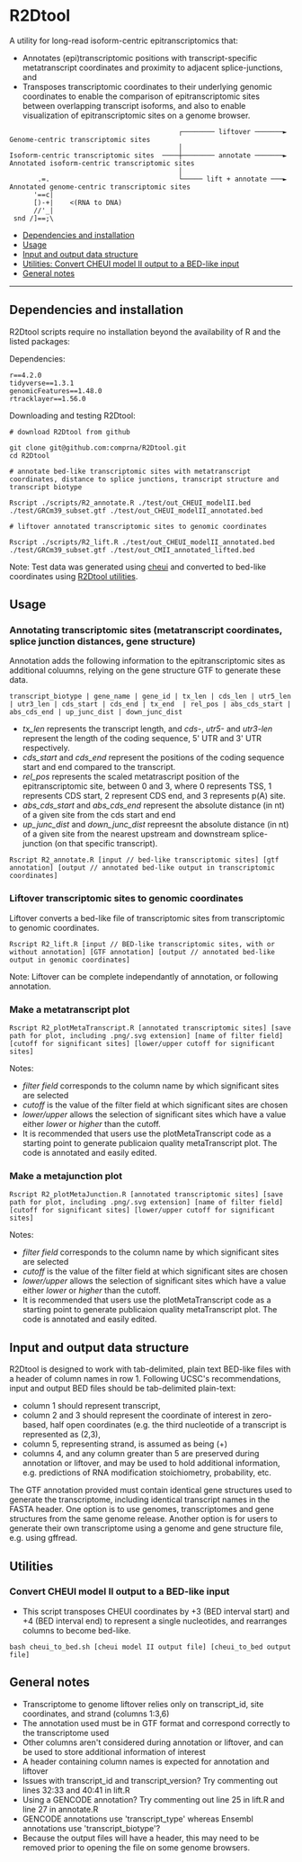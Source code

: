 # R2Dtool

A utility for long-read isoform-centric epitranscriptomics that:
  - Annotates (epi)transcriptomic positions with transcript-specific metatranscript coordinates and proximity to adjacent splice-junctions, and
  - Transposes transcriptomic coordinates to their underlying genomic coordinates to enable the comparison of epitranscriptomic sites between overlapping transcript isoforms, and also to enable visualization of epitranscriptomic sites on a genome browser.

```
                                          ┌──────── liftover ───────►   Genome-centric transcriptomic sites
                                          │
Isoform-centric transcriptomic sites  ────┼──────── annotate ───────►   Annotated isoform-centric transcriptomic sites
                                          │
       .=.                                └───── lift + annotate ───►   Annotated genome-centric transcriptomic sites
      '==c|
      [)-+|    <(RNA to DNA)
      //'_|        
 snd /]==;\                                                                                                                                                                     
```

   - [Dependencies and installation](#dependencies-and-installation)
   - [Usage](#usage)
   - [Input and output data structure](#Input-and-output-data-structure)
   - [Utilities: Convert CHEUI model II output to a BED-like input](#utilities)
   - [General notes](#general-notes)

------------------------------------------

## Dependencies and installation

R2Dtool scripts require no installation beyond the availability of R and the listed packages:

Dependencies:
```
r==4.2.0
tidyverse==1.3.1
genomicFeatures==1.48.0
rtracklayer==1.56.0
```

Downloading and testing R2Dtool:

```
# download R2Dtool from github

git clone git@github.com:comprna/R2Dtool.git
cd R2Dtool

# annotate bed-like transcriptomic sites with metatranscript coordinates, distance to splice junctions, transcript structure and transcript biotype

Rscript ./scripts/R2_annotate.R ./test/out_CHEUI_modelII.bed ./test/GRCm39_subset.gtf ./test/out_CHEUI_modelII_annotated.bed

# liftover annotated transcriptomic sites to genomic coordinates

Rscript ./scripts/R2_lift.R ./test/out_CHEUI_modelII_annotated.bed ./test/GRCm39_subset.gtf ./test/out_CMII_annotated_lifted.bed
```

Note: Test data was generated using [cheui](https://github.com/comprna/CHEUI) and converted to bed-like coordinates using [R2Dtool utilities](https://github.com/comprna/R2Dtool/blob/main/scripts/cheui_to_bed.sh).

## Usage

### Annotating transcriptomic sites (metatranscript coordinates, splice junction distances, gene structure)

Annotation adds the following information to the epitranscriptomic sites as additional coluumns, relying on the gene structure GTF to generate these data.

```
transcript_biotype | gene_name | gene_id | tx_len | cds_len | utr5_len | utr3_len | cds_start | cds_end | tx_end  | rel_pos | abs_cds_start | abs_cds_end | up_junc_dist | down_junc_dist
```

- *tx_len* represents the transcript length, and *cds-*, *utr5-* and *utr3-len* represent the length of the coding sequence, 5' UTR and 3' UTR respectively.
- *cds_start* and *cds_end* represent the positions of the coding sequence start and end compared to the transcript.
- *rel_pos* represents the scaled metatrascript position of the epitranscriptomic site, between 0 and 3, where 0 represents TSS, 1 represents CDS start, 2 represent CDS end, and 3 represents p(A) site.
- *abs_cds_start* and *abs_cds_end* represent the absolute distance (in nt) of a given site from the cds start and end
- *up_junc_dist* and *down_junc_dist* repreesnt the absolute distance (in nt) of a given site from the nearest upstream and downstream splice-junction (on that specific transcript).

```
Rscript R2_annotate.R [input // bed-like transcriptomic sites] [gtf annotation] [output // annotated bed-like output in transcriptomic coordinates]
```

### Liftover transcriptomic sites to genomic coordinates

Liftover converts a bed-like file of transcriptomic sites from transcriptomic to genomic coordinates.

```
Rscript R2_lift.R [input // BED-like transcriptomic sites, with or without annotation] [GTF annotation] [output // annotated bed-like output in genomic coordinates]
```

Note: Liftover can be complete independantly of annotation, or following annotation.

### Make a metatranscript plot

```
Rscript R2_plotMetaTranscript.R [annotated transcriptomic sites] [save path for plot, including .png/.svg extension] [name of filter field] [cutoff for significant sites] [lower/upper cutoff for significant sites]
```

Notes:
- *filter field* corresponds to the column name by which significant sites are selected
- *cutoff* is the value of the filter field at which significant sites are chosen
- *lower/upper* allows the selection of significant sites which have a value either *lower* or *higher* than the cutoff.
- It is recommended that users use the plotMetaTranscript code as a starting point to generate publicaion quality metaTranscript plot. The code is annotated and easily edited.

### Make a metajunction plot

```
Rscript R2_plotMetaJunction.R [annotated transcriptomic sites] [save path for plot, including .png/.svg extension] [name of filter field] [cutoff for significant sites] [lower/upper cutoff for significant sites]
```

Notes:
- *filter field* corresponds to the column name by which significant sites are selected
- *cutoff* is the value of the filter field at which significant sites are chosen
- *lower/upper* allows the selection of significant sites which have a value either *lower* or *higher* than the cutoff.
- It is recommended that users use the plotMetaTranscript code as a starting point to generate publicaion quality metaTranscript plot. The code is annotated and easily edited.

## Input and output data structure

R2Dtool is designed to work with tab-delimited, plain text BED-like files with a header of column names in row 1. Following UCSC's recommendations, input and output BED files should be tab-delimited plain-text:

- column 1 should represent transcript,
- column 2 and 3 should represent the coordinate of interest in zero-based, half open coordinates (e.g. the third nucleotide of a transcript is represented as (2,3),
- column 5, representing strand, is assumed as being (+)
- columns 4, and any column greater than 5 are preserved during annotation or liftover, and may be used to hold additional information, e.g. predictions of RNA modification stoichiometry, probability, etc.

The GTF annotation provided must contain identical gene structures used to generate the transcriptome, including identical transcript names in the FASTA header. One option is to use genomes, transcriptomes and gene structures from the same genome release. Another option is for users to generate their own transcriptome using a genome and gene structure file, e.g. using gffread.  

## Utilities
### Convert CHEUI model II output to a BED-like input

- This script transposes CHEUI coordinates by +3 (BED interval start) and +4 (BED interval end) to represent a single nucleotides, and rearranges columns to become bed-like.

```
bash cheui_to_bed.sh [cheui model II output file] [cheui_to_bed output file]
```

## General notes
- Transcriptome to genome liftover relies only on transcript_id, site coordinates, and strand (columns 1:3,6)
- The annotation used must be in GTF format and correspond correctly to the transcriptome used
- Other columns aren't considered during annotation or liftover, and can be used to store additional information of interest
- A header containing column names is expected for annotation and liftover
- Issues with transcript_id and transcript_version? Try commenting out lines 32:33 and 40:41 in lift.R
- Using a GENCODE annotation? Try commenting out line 25 in lift.R and line 27 in annotate.R
- GENCODE annotations use 'transcript_type' whereas Ensembl annotations use 'transcript_biotype'?
- Because the output files will have a header, this may need to be removed prior to opening the file on some genome browsers.
